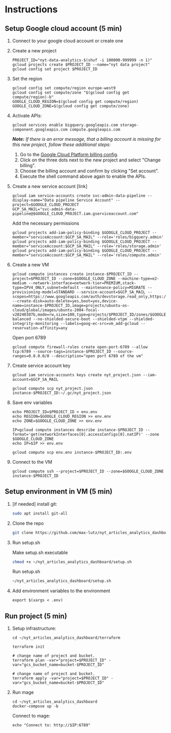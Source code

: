 


# Instructions

## Setup Google cloud account (5 min)

1. Connect to your google cloud account or create one
2. Create a new project
   ```
   PROJECT_ID="nyt-data-analytics-$(shuf -i 100000-999999 -n 1)"
   gcloud projects create $PROJECT_ID --name="nyt data project"
   gcloud config set project $PROJECT_ID
   ```

3. Set the region
   ```
   gcloud config set compute/region europe-west9
   gcloud config set compute/zone "$(gcloud config get compute/region)-b"
   GOOGLE_CLOUD_REGION=$(gcloud config get compute/region)
   GOOGLE_CLOUD_ZONE=$(gcloud config get compute/zone)
   ```

4. Activate APIs:
   ```
   gcloud services enable bigquery.googleapis.com storage-component.googleapis.com compute.googleapis.com
   ```


   ***Note:** If there is an error message, that a billing account is missing for this new project, follow these additional steps:*
   1. Go to the [Google Cloud Platform billing config](https://console.cloud.google.com/billing/projects).
   2. Click on the three dots next to the new project and select "Change billing". 
   3. Choose the billing account and confirm by clicking "Set account".
   4. Execute the shell command above again to enable the APIs.

5. Create a new service account [link]
   ```
   gcloud iam service-accounts create svc-admin-data-pipeline --display-name="Data pipeline Service Account" --project=$GOOGLE_CLOUD_PROJECT
   GCP_SA_MAIL="svc-admin-data-pipeline@$GOOGLE_CLOUD_PROJECT.iam.gserviceaccount.com"
   ```

   Add the necessary permissions
   ```
   gcloud projects add-iam-policy-binding $GOOGLE_CLOUD_PROJECT --member="serviceAccount:$GCP_SA_MAIL" --role='roles/bigquery.admin'
   gcloud projects add-iam-policy-binding $GOOGLE_CLOUD_PROJECT --member="serviceAccount:$GCP_SA_MAIL" --role='roles/storage.admin'
   gcloud projects add-iam-policy-binding $GOOGLE_CLOUD_PROJECT --member="serviceAccount:$GCP_SA_MAIL" --role='roles/compute.admin'
   ```

6. Create a new VM
   ```
   gcloud compute instances create instance-$PROJECT_ID --project=$PROJECT_ID --zone=$GOOGLE_CLOUD_ZONE --machine-type=e2-medium --network-interface=network-tier=PREMIUM,stack-type=IPV4_ONLY,subnet=default --maintenance-policy=MIGRATE --provisioning-model=STANDARD --service-account=$GCP_SA_MAIL --scopes=https://www.googleapis.com/auth/devstorage.read_only,https://www.googleapis.com/auth/logging.write,https://www.googleapis.com/auth/monitoring.write,https://www.googleapis.com/auth/servicecontrol,https://www.googleapis.com/auth/service.management.readonly,https://www.googleapis.com/auth/trace.append --create-disk=auto-delete=yes,boot=yes,device-name=instance-$PROJECT_ID,image=projects/ubuntu-os-cloud/global/images/ubuntu-2004-focal-v20240307b,mode=rw,size=100,type=projects/$PROJECT_ID/zones/$GOOGLE_CLOUD_ZONE/diskTypes/pd-balanced --no-shielded-secure-boot --shielded-vtpm --shielded-integrity-monitoring --labels=goog-ec-src=vm_add-gcloud --reservation-affinity=any
   ```

   Open port 6789
   ```
   gcloud compute firewall-rules create open-port-6789 --allow tcp:6789 --source-tags=instance-$PROJECT_ID --source-ranges=0.0.0.0/0 --description="open port 6789 of the vm"
   ```

7. Create service account key
   ```
   gcloud iam service-accounts keys create nyt_project.json --iam-account=$GCP_SA_MAIL

   gcloud compute scp nyt_project.json instance-$PROJECT_ID:~/.gc/nyt_project.json
   ```

8. Save env variables
   ```
   echo PROJECT_ID=$PROJECT_ID > env.env
   echo REGION=$GOOGLE_CLOUD_REGION >> env.env
   echo ZONE=$GOOGLE_CLOUD_ZONE >> env.env

   IP=gcloud compute instances describe instance-$PROJECT_ID --format='get(networkInterfaces[0].accessConfigs[0].natIP)' --zone $GOOGLE_CLOUD_ZONE
   echo IP=$IP >> env.env

   gcloud compute scp env.env instance-$PROJECT_ID:.env
   ```

9. Connect to the VM
   ```
   gcloud compute ssh --project=$PROJECT_ID --zone=$GOOGLE_CLOUD_ZONE instance-$PROJECT_ID
   ```
   

## Setup environment in VM (5 min)

1. [if needed] install git: 

   ```bash 
   sudo apt install git-all
   ```
2. Clone the repo
   ```bash
   git clone https://github.com/max-lutz/nyt_articles_analytics_dashboard.git
   ```

3. Run setup.sh

   Make setup.sh executable
   ```bash
   chmod +x ~/nyt_articles_analytics_dashboard/setup.sh
   ```
   Run setup.sh
   ```bash
   ~/nyt_articles_analytics_dashboard/setup.sh
   ```

4. Add environment variables to the environment
   ```
   export $(xargs < .env)
   ```

## Run project (5 min)

1. Setup infrastructure:
   ```
   cd ~/nyt_articles_analytics_dashboard/terraform

   terraform init 

   # change name of project and bucket.
   terraform plan -var="project=$PROJECT_ID" -var="gcs_bucket_name=bucket-$PROJECT_ID"

   # change name of project and bucket.
   terraform apply -var="project=$PROJECT_ID" -var="gcs_bucket_name=bucket-$PROJECT_ID"
   ```

2.  Run mage
      ```
      cd ~/nyt_articles_analytics_dashboard
      docker-compose up -b
      ```
   
      Connect to mage:
      
      ```
      echo "Connect to: http://$IP:6789"
      ```

